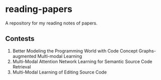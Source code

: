 # reading-papers
A repository for my reading notes of papers.
## Contests
1. Better Modeling the Programming World with Code Concept Graphs-augmented Multi-modal Learning
2. Multi-Modal Attention Network Learning for Semantic Source Code Retrieval
3. Multi-Modal Learning of Editing Source Code
